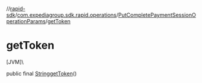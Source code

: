 //[rapid-sdk](../../../index.md)/[com.expediagroup.sdk.rapid.operations](../index.md)/[PutCompletePaymentSessionOperationParams](index.md)/[getToken](get-token.md)

# getToken

[JVM]\

public final [String](https://docs.oracle.com/javase/8/docs/api/java/lang/String.html)[getToken](get-token.md)()
